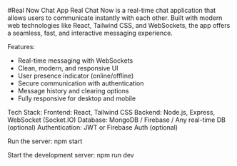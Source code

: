 #Real Now Chat App
Real Chat Now is a real-time chat application that allows users to communicate instantly with each other. Built with modern web technologies like React, Tailwind CSS, and WebSockets, the app offers a seamless, fast, and interactive messaging experience.

Features:
* Real-time messaging with WebSockets
* Clean, modern, and responsive UI
* User presence indicator (online/offline)
* Secure communication with authentication
* Message history and clearing options
* Fully responsive for desktop and mobile

Tech Stack:
Frontend: React, Tailwind CSS
Backend: Node.js, Express, WebSocket (Socket.IO)
Database: MongoDB / Firebase / Any real-time DB (optional)
Authentication: JWT or Firebase Auth (optional)

Run the server:
npm start

Start the development server:
npm run dev
